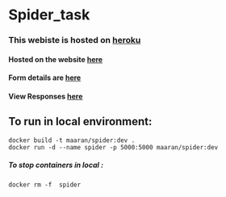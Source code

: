 # Spider_task

### This webiste is hosted on [heroku](https://www.heroku.com/)

#### Hosted on the website [here](https://spider987.herokuapp.com/)
#### Form details are [here](https://spider987.herokuapp.com/table)
#### View Responses [here](https://spider987.herokuapp.com/viewResponses)


## To run in local environment:

``docker build -t maaran/spider:dev .``  
``docker run -d --name spider -p 5000:5000 maaran/spider:dev``   

##### To stop containers in local :

``docker rm -f  spider``

